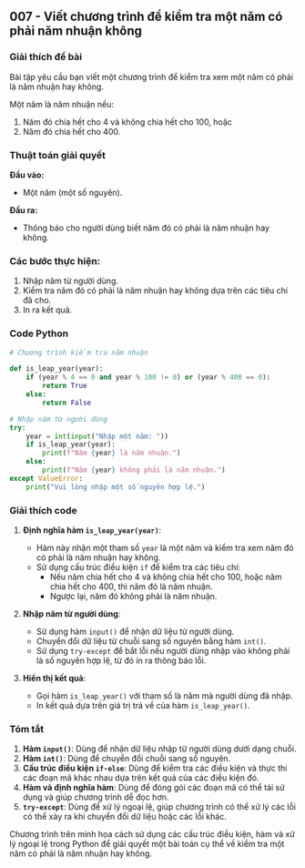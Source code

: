 ## 007 - Viết chương trình để kiểm tra một năm có phải năm nhuận không

### Giải thích đề bài

Bài tập yêu cầu bạn viết một chương trình để kiểm tra xem một năm có phải là năm nhuận hay không.

Một năm là năm nhuận nếu:

1. Năm đó chia hết cho 4 và không chia hết cho 100, hoặc
2. Năm đó chia hết cho 400.

### Thuật toán giải quyết

**Đầu vào:**

- Một năm (một số nguyên).

**Đầu ra:**

- Thông báo cho người dùng biết năm đó có phải là năm nhuận hay không.

### Các bước thực hiện:

1. Nhập năm từ người dùng.
2. Kiểm tra năm đó có phải là năm nhuận hay không dựa trên các tiêu chí đã cho.
3. In ra kết quả.

### Code Python

```python
# Chương trình kiểm tra năm nhuận

def is_leap_year(year):
    if (year % 4 == 0 and year % 100 != 0) or (year % 400 == 0):
        return True
    else:
        return False

# Nhập năm từ người dùng
try:
    year = int(input("Nhập một năm: "))
    if is_leap_year(year):
        print(f"Năm {year} là năm nhuận.")
    else:
        print(f"Năm {year} không phải là năm nhuận.")
except ValueError:
    print("Vui lòng nhập một số nguyên hợp lệ.")
```

### Giải thích code

1. **Định nghĩa hàm `is_leap_year(year)`**:

   - Hàm này nhận một tham số `year` là một năm và kiểm tra xem năm đó có phải là năm nhuận hay không.
   - Sử dụng cấu trúc điều kiện `if` để kiểm tra các tiêu chí:
     - Nếu năm chia hết cho 4 và không chia hết cho 100, hoặc năm chia hết cho 400, thì năm đó là năm nhuận.
     - Ngược lại, năm đó không phải là năm nhuận.

2. **Nhập năm từ người dùng**:

   - Sử dụng hàm `input()` để nhận dữ liệu từ người dùng.
   - Chuyển đổi dữ liệu từ chuỗi sang số nguyên bằng hàm `int()`.
   - Sử dụng `try-except` để bắt lỗi nếu người dùng nhập vào không phải là số nguyên hợp lệ, từ đó in ra thông báo lỗi.

3. **Hiển thị kết quả**:
   - Gọi hàm `is_leap_year()` với tham số là năm mà người dùng đã nhập.
   - In kết quả dựa trên giá trị trả về của hàm `is_leap_year()`.

### Tóm tắt

1. **Hàm `input()`**: Dùng để nhận dữ liệu nhập từ người dùng dưới dạng chuỗi.
2. **Hàm `int()`**: Dùng để chuyển đổi chuỗi sang số nguyên.
3. **Cấu trúc điều kiện `if-else`**: Dùng để kiểm tra các điều kiện và thực thi các đoạn mã khác nhau dựa trên kết quả của các điều kiện đó.
4. **Hàm và định nghĩa hàm**: Dùng để đóng gói các đoạn mã có thể tái sử dụng và giúp chương trình dễ đọc hơn.
5. **`try-except`**: Dùng để xử lý ngoại lệ, giúp chương trình có thể xử lý các lỗi có thể xảy ra khi chuyển đổi dữ liệu hoặc các lỗi khác.

Chương trình trên minh họa cách sử dụng các cấu trúc điều kiện, hàm và xử lý ngoại lệ trong Python để giải quyết một bài toán cụ thể về kiểm tra một năm có phải là năm nhuận hay không.
